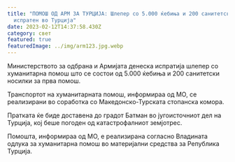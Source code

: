 ```yaml
---
title: "ПОМОШ ОД АРМ ЗА ТУРЦИЈА: Шлепер со 5.000 ќебиња и 200 санитетски носилки
  испратен во Турција"
date: 2023-02-12T14:37:58.430Z
category: свет
featured: true
featuredImage: ../img/arm123.jpg.webp
---
```


Министерството за одбрана и Армијата денеска испратија шлепер со хуманитарна помош што се состои од 5.000 ќебиња и 200 санитетски носилки за прва помош.

Транспортот на хуманитарната помош, информираа од МО, се реализирани во соработка со Македонско-Турската стопанска комора.

Пратката ќе биде доставена до градот Батман во југоисточниот дел на Турција, кој беше погоден од катастрофалниот земјотрес.

Помошта, информираа од МО, е реализирана согласно Владината одлука за хуманитарна помош во материјални средства за Република Турција.
